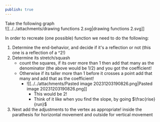```yaml
---
publish: true
---
```

Take the following graph  
![[../../attachments/drawing functions 2.svg|drawing functions 2.svg]]  
  
In order to recreate (one possible) function we need to do the following:  
1. Determine the end-behavior, and decide if it's a reflection or not (this one is a reflection of a ^2!)  
2. Determine its stretch/squash  
   - count the squares, if its over more than 1 then add that many as the denominator (the above would be 1/2) and you got the coefficient!  
   - Otherwise if its taller more than 1 before it crosses a point add that many and add that as the coefficient!  
      - ![[../../attachments/Pasted image 20231203190826.png|Pasted image 20231203190826.png]]  
         - This would be 2!  
         - Think of it like when you find the slope, by going $\frac{rise}{run}$   
3. Next add the adjustments to the vertex as appropriate! inside the parathesis for horizontal movement and outside for vertical movement